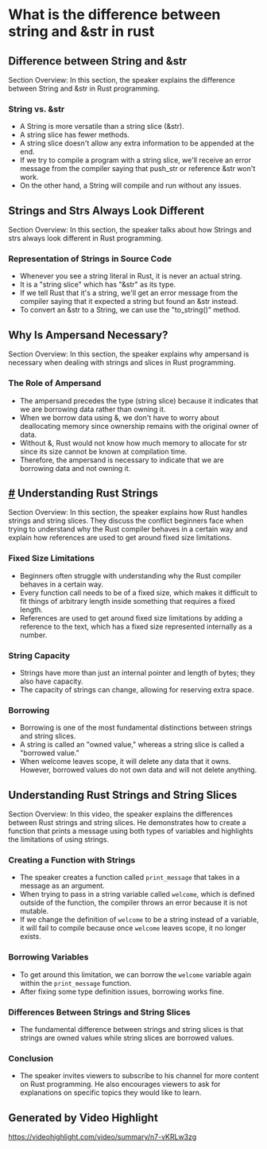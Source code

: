 # What is the difference between string and &str in rust

<!--ts-->


<!-- Created by https://github.com/ekalinin/github-markdown-toc -->
<!-- Added by: runner, at: Thu Apr 20 14:04:33 UTC 2023 -->

<!--te-->

## Difference between String and &str

Section Overview: In this section, the speaker explains the difference between String and &str in Rust programming.

### String vs. &str

- A String is more versatile than a string slice (&str).
- A string slice has fewer methods.
- A string slice doesn't allow any extra information to be appended at the end.
- If we try to compile a program with a string slice, we'll receive an error message from the compiler saying that
  push_str or reference &str won't work.
- On the other hand, a String will compile and run without any issues.

## Strings and Strs Always Look Different

Section Overview: In this section, the speaker talks about how Strings and strs always look different in Rust
programming.

### Representation of Strings in Source Code

- Whenever you see a string literal in Rust, it is never an actual string.
- It is a "string slice" which has "&str" as its type.
- If we tell Rust that it's a string, we'll get an error message from the compiler saying that it expected a string but
  found an &str instead.
- To convert an &str to a String, we can use the "to_string()" method.

## Why Is Ampersand Necessary?

Section Overview: In this section, the speaker explains why ampersand is necessary when dealing with strings and slices
in Rust programming.

### The Role of Ampersand

- The ampersand precedes the type (string slice) because it indicates that we are borrowing data rather than owning it.
- When we borrow data using &, we don't have to worry about deallocating memory since ownership remains with the
  original owner of data.
- Without &, Rust would not know how much memory to allocate for str since its size cannot be known at compilation time.
- Therefore, the ampersand is necessary to indicate that we are borrowing data and not owning it.

## [#](t=0:04:57s) Understanding Rust Strings

Section Overview: In this section, the speaker explains how Rust handles strings and string slices. They discuss the
conflict beginners face when trying to understand why the Rust compiler behaves in a certain way and explain how
references are used to get around fixed size limitations.

### Fixed Size Limitations

- [](t=0:05:01s) Beginners often struggle with understanding why the Rust compiler behaves in a certain way.
- [](t=0:05:23s) Every function call needs to be of a fixed size, which makes it difficult to fit things of arbitrary
  length inside something that requires a fixed length.
- [](t=0:06:02s) References are used to get around fixed size limitations by adding a reference to the text, which has a
  fixed size represented internally as a number.

### String Capacity

- [](t=0:07:32s) Strings have more than just an internal pointer and length of bytes; they also have capacity.
- [](t=0:08:18s) The capacity of strings can change, allowing for reserving extra space.

### Borrowing

- [](t=0:09:03s) Borrowing is one of the most fundamental distinctions between strings and string slices.
- [](t=0:09:14s) A string is called an "owned value," whereas a string slice is called a "borrowed value."
- [](t=0:09:52s) When welcome leaves scope, it will delete any data that it owns. However, borrowed values do not own
  data and will not delete anything.

## Understanding Rust Strings and String Slices

Section Overview: In this video, the speaker explains the differences between Rust strings and string slices. He
demonstrates how to create a function that prints a message using both types of variables and highlights the limitations
of using strings.

### Creating a Function with Strings

- The speaker creates a function called `print_message` that takes in a message as an argument.
- When trying to pass in a string variable called `welcome`, which is defined outside of the function, the compiler
  throws an error because it is not mutable.
- If we change the definition of `welcome` to be a string instead of a variable, it will fail to compile because
  once `welcome` leaves scope, it no longer exists.

### Borrowing Variables

- To get around this limitation, we can borrow the `welcome` variable again within the `print_message` function.
- After fixing some type definition issues, borrowing works fine.

### Differences Between Strings and String Slices

- The fundamental difference between strings and string slices is that strings are owned values while string slices are
  borrowed values.

### Conclusion

- The speaker invites viewers to subscribe to his channel for more content on Rust programming. He also encourages
  viewers to ask for explanations on specific topics they would like to learn.

## Generated by Video Highlight

https://videohighlight.com/video/summary/n7-vKRLw3zg